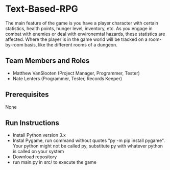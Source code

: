 # Text-Based-RPG

The main feature of the game is you have a player character with certain statistics, health points, hunger level, inventory, etc. 
As you engage in combat with enemies or deal with environemtal hazards, these statistics are affected. 
Where the player is in the game world will be tracked on a room-by-room basis, like the different rooms of a dungeon. 

## Team Members and Roles

* Matthew VanSlooten (Project Manager, Programmer, Tester)
* Nate Lenters (Programmer, Tester, Records Keeper)

## Prerequisites

None

## Run Instructions

* Install Python version 3.x
* Instal Pygame, run command without quotes "py -m pip install pygame". Your python might not be called py, substitute py with whatever python is called on your system
* Download repository
* run main.py in src/ to execute the game

